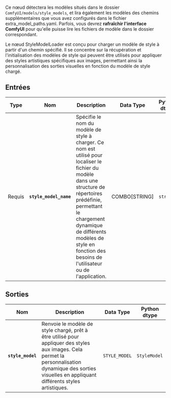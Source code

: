 Ce nœud détectera les modèles situés dans le dossier `ComfyUI/models/style_models`,
et lira également les modèles des chemins supplémentaires que vous avez configurés dans le fichier extra_model_paths.yaml.
Parfois, vous devrez **rafraîchir l'interface ComfyUI** pour qu'elle puisse lire les fichiers de modèle dans le dossier correspondant.

Le nœud StyleModelLoader est conçu pour charger un modèle de style à partir d'un chemin spécifié. Il se concentre sur la récupération et l'initialisation des modèles de style qui peuvent être utilisés pour appliquer des styles artistiques spécifiques aux images, permettant ainsi la personnalisation des sorties visuelles en fonction du modèle de style chargé.

## Entrées

| Type | Nom | Description | Data Type | Python dtype |
|------|-----|-------------|-------------|--------------|
| Requis | **`style_model_name`** | Spécifie le nom du modèle de style à charger. Ce nom est utilisé pour localiser le fichier du modèle dans une structure de répertoires prédéfinie, permettant le chargement dynamique de différents modèles de style en fonction des besoins de l'utilisateur ou de l'application. | COMBO[STRING] | `str` |

## Sorties

| Nom | Description | Data Type | Python dtype |
|-----|-------------|-------------|--------------|
| **`style_model`** | Renvoie le modèle de style chargé, prêt à être utilisé pour appliquer des styles aux images. Cela permet la personnalisation dynamique des sorties visuelles en appliquant différents styles artistiques. | `STYLE_MODEL` | `StyleModel` |
